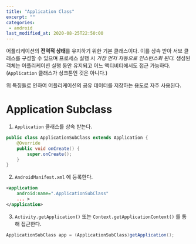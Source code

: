 ```yaml
---
title: "Application Class"
excerpt: ""
categories:
 - android
last_modified_at: 2020-08-25T22:50:00
---
```


어플리케이션의 **전역적 상태**를 유지하기 위한 기본 클래스이다. 이를 상속 받아 서브 클래스를 구성할 수 있으며 프로세스 실행 시 *가장 먼저 자동으로 인스턴스화 된다.* 생성된 객체는 어플리케이션 실행 동안 유지되고 어느 액티비티에서도 접근 가능하다. (`Application` 클래스가 싱크톤인 것은 아니다.)

위 특징들로 인하여 어플리케이션의 공유 데이터를 저장하는 용도로 자주 사용된다.

# Application Subclass

1. `Application` 클래스를 상속 받는다.

```java
public class ApplicationSubClass extends Application {
    @Override
    public void onCreate() {
        super.onCreate();
    }
}
```

2. `AndroidManifest.xml` 에 등록한다.

```xml
<application
	android:name=".ApplicationSubClass"
	... >
</application>
```

3. `Activity.getApplication()` 또는 `Context.getApplicationContext()` 를 통해 접근한다.

```java
ApplicationSubClass app = (ApplicationSubClass)getApplication();
```

